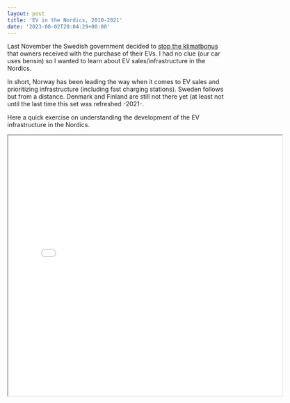 ```yaml
---
layout: post
title: 'EV in the Nordics, 2010-2021'
date: '2023-08-02T20:04:29+00:00'
---
```


Last November the Swedish government decided to [stop the klimatbonus](https://www.svt.se/nyheter/regeringen-slopar-klimatbonus-for-elbilar) that owners received with the purchase of their EVs. I had no clue (our car uses bensin) so I wanted to learn about EV sales/infrastructure in the Nordics.

In short, Norway has been leading the way when it comes to EV sales and prioritizing infrastructure (including fast charging stations). Sweden follows but from a distance. Denmark and Finland are still not there yet (at least not until the last time this set was refreshed -2021-.

Here a quick exercise on understanding the development of the EV infrastructure in the Nordics.


<iframe src="/assets/notebooks/IEA.html" width="125%" height="600px"></iframe>



